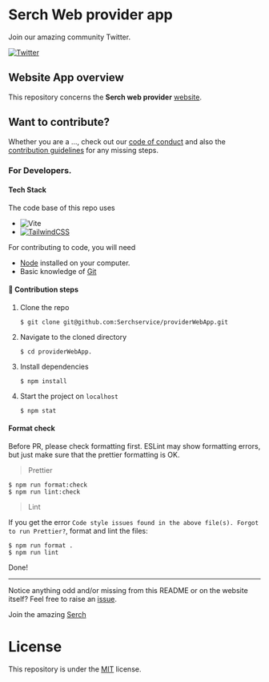 
# Serch Web provider app

Join our amazing community Twitter.

[![Twitter](https://badgen.net/badge/icon/twitter?icon=twitter&label)](https://twitter.com/serchservice)

## Website App overview

This repository concerns the <strong> Serch web provider</strong>  [website](https://www.serchservice.com/).

## Want to contribute?

Whether you are a ..., check out our 
[code of conduct](#) and also the [contribution guidelines](#) for any missing steps.

### For Developers.

#### Tech Stack

The code base of this repo uses

- ![Vite](https://img.shields.io/badge/vite-%23646CFF.svg?style=for-the-badge&logo=vite&logoColor=white)
- [![TailwindCSS](https://img.shields.io/badge/tailwindcss-%2338B2AC.svg?style=for-the-badge&logo=tailwind-css&logoColor=white)](https://tailwindcss.com/)


For contributing to code, you will need

- [Node](https://nodejs.org/en/) installed on your computer.
- Basic knowledge of [Git](https://git-scm.com/)

#### :bookmark: Contribution steps

1. Clone the repo

    ```console
    $ git clone git@github.com:Serchservice/providerWebApp.git
    ```

2. Navigate to the cloned directory

    ```console
    $ cd providerWebApp.
    ```

3. Install dependencies

    ```console
    $ npm install
    ```

4. Start the project on `localhost`

    ```console
    $ npm stat
    ```

#### Format check

Before PR, please check formatting first. ESLint may show formatting errors, but just make sure that the prettier formatting is OK.

> Prettier

```console
$ npm run format:check
$ npm run lint:check
```

> Lint

If you get the error `Code style issues found in the above file(s). Forgot to run Prettier?`, format and lint the files:

```console
$ npm run format .
$ npm run lint
```

Done!


---

Notice anything odd and/or missing from this README or on the website itself? Feel free to raise an [issue](https://github.com/FrancescoXX/4c-site/issues).

Join the amazing [Serch](#)

# License

This repository is under the [MIT](./LICENSE) license.

